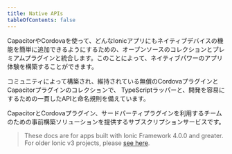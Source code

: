 ```yaml
---
title: Native APIs
tableOfContents: false
---
```


<p class='intro'>CapacitorやCordovaを使って、どんなIonicアプリにもネイティブデバイスの機能を簡単に追加できるようにするための、オープンソースのコレクションとプレミアムプラグインと統合します。このことによって、ネイティブパワーのアプリ体験を構築することができます。</p>

<docs-cards class="static-width">
  <docs-card header="Ionic Native Community Plugins" href="/docs/native/community" img="/docs/assets/img/native/community-edition.png">
    <p>コミュニティによって構築され、維持されている無償のCordovaプラグインとCapacitorプラグインのコレクションで、 TypeScriptラッパーと、開発を容易にするための一貫したAPIと命名規則を備えています。</p>
  </docs-card>

  <docs-card header="Ionic Native Enterprise Edition" href="/docs/enterprise/community-vs-enterprise" img="/docs/assets/img/native/enterprise-edition.png">
    <p>CapacitorとCordovaプラグイン、サードパーティプラグインを利用するチームのための事前構築ソリューションを提供するサブスクリプションサービスです。</p>
  </docs-card>
</docs-cards>

> These docs are for apps built with Ionic Framework 4.0.0 and greater. For older Ionic v3 projects, please [see here](/docs/v3/native).
